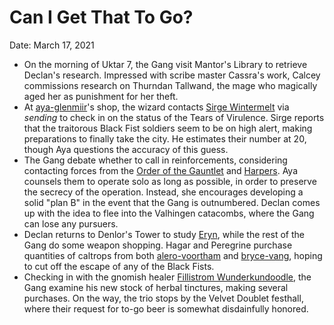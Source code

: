 # Can I Get That To Go?

Date: March 17, 2021

- On the morning of Uktar 7, the Gang visit Mantor's Library to retrieve Declan's research. Impressed with scribe master Cassra's work, Calcey commissions research on Thurndan Tallwand, the mage who magically aged her as punishment for her theft.
- At [aya-glenmiir](../npcs/aya-glenmiir.md)'s shop, the wizard contacts [Sirge Wintermelt](../Characters/Sirge%20Wintermelt/%21index.md) via *sending* to check in on the status of the Tears of Virulence. Sirge reports that the traitorous Black Fist soldiers seem to be on high alert, making preparations to finally take the city. He estimates their number at 20, though Aya questions the accuracy of this guess.
- The Gang debate whether to call in reinforcements, considering contacting forces from the [Order of the Gauntlet](../factions/Order%20of%20the%20Gauntlet.md) and [Harpers](../factions/Harpers.md). Aya counsels them to operate solo as long as possible, in order to preserve the secrecy of the operation. Instead, she encourages developing a solid "plan B" in the event that the Gang is outnumbered. Declan comes up with the idea to flee into the Valhingen catacombs, where the Gang can lose any pursuers.
- Declan returns to Denlor's Tower to study [Eryn](../Characters/Eryn/%21index.md), while the rest of the Gang do some weapon shopping. Hagar and Peregrine purchase quantities of caltrops from both [alero-voortham](../npcs/alero-voortham.md) and [bryce-vang](../npcs/bryce-vang.md), hoping to cut off the escape of any of the Black Fists.
- Checking in with the gnomish healer [Fillistrom Wunderkundoodle](../Characters/Fillistrom%20Wunderkundoodle/%21index.md), the Gang examine his new stock of herbal tinctures, making several purchases. On the way, the trio stops by the Velvet Doublet festhall, where their request for to-go beer is somewhat disdainfully honored.